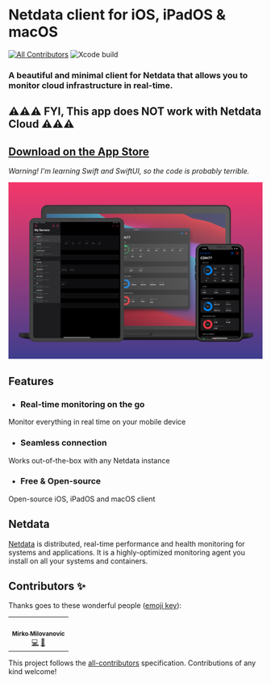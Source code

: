 # Netdata client for iOS, iPadOS & macOS
[![All Contributors](https://img.shields.io/badge/all_contributors-1-orange.svg?style=flat-square)](#contributors-)
![Xcode build](https://github.com/arjunkomath/netdata-ios/workflows/Xcode%20build/badge.svg)

### A beautiful and minimal client for Netdata that allows you to monitor cloud infrastructure in real-time.

## ⚠️⚠️⚠️ FYI, This app does NOT work with Netdata Cloud ⚠️⚠️⚠️

## [Download on the App Store](https://apps.apple.com/us/app/netdata-server-monitoring/id1525322870)

*Warning! I'm learning Swift and SwiftUI, so the code is probably terrible.*

![screenshot-1](https://github.com/arjunkomath/netdata-ios/blob/main/screenshots/mockup.png?raw=true)

## Features

- ### Real-time monitoring on the go
Monitor everything in real time on your mobile device

- ### Seamless connection
Works out-of-the-box with any Netdata instance

- ### Free & Open-source
Open-source iOS, iPadOS and macOS client

## Netdata

[Netdata](https://github.com/netdata/netdata) is distributed, real-time performance and health monitoring for systems and applications. It is a highly-optimized monitoring agent you install on all your systems and containers.

## Contributors ✨

Thanks goes to these wonderful people ([emoji key](https://allcontributors.org/docs/en/emoji-key)):

<!-- ALL-CONTRIBUTORS-LIST:START - Do not remove or modify this section -->
<!-- prettier-ignore-start -->
<!-- markdownlint-disable -->
<table>
  <tr>
    <td align="center"><a href="https://github.com/kobimx"><img src="https://avatars3.githubusercontent.com/u/1266640?v=4" width="100px;" alt=""/><br /><sub><b>Mirko Milovanovic</b></sub></a><br /><a href="https://github.com/arjunkomath/netdata-ios/commits?author=kobimx" title="Code">💻</a> <a href="#design-kobimx" title="Design">🎨</a></td>
  </tr>
</table>

<!-- markdownlint-enable -->
<!-- prettier-ignore-end -->
<!-- ALL-CONTRIBUTORS-LIST:END -->

This project follows the [all-contributors](https://github.com/all-contributors/all-contributors) specification. Contributions of any kind welcome!
